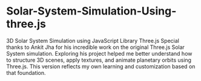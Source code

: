 # Solar-System-Simulation-Using-three.js
3D Solar System Simulation using JavaScript Library Three.js
Special thanks to Ankit Jha for his incredible work on the original Three.js Solar System simulation. Exploring his project helped me better understand how to structure 3D scenes, apply textures, and animate planetary orbits using Three.js. This version reflects my own learning and customization based on that foundation.
